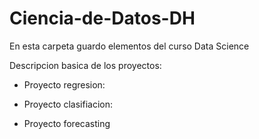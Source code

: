 # Ciencia-de-Datos-DH
En esta carpeta guardo elementos del curso Data Science

Descripcion basica de los proyectos:


- Proyecto regresion:
  

- Proyecto clasifiacion:


- Proyecto forecasting
